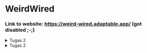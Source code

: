 # WeirdWired

### Link to website: https://weird-wired.adaptable.app/ (got disabled ;-;)

<details>
<summary>Tugas 2</summary>
<br>

# Tugas 2
## Langkah-langkah pembuatan

### 1. Membuat sebuah proyek Django baru
- Membuat sebuah direktori dengan nama aplikasi yang akan dibuat, yaitu `weird-wired`.
- Membuka direktori weird-wired di command prompt, kemudian menjalankan perintah `python -m venv env` untuk membuat virtual environment untuk project ini.
- Membuat sebuah file txt dengan nama `requirements.txt` yang berisi dependencies sebagai berikut: 
    ```
    django
    gunicorn
    whitenoise
    psycopg2-binary
    requests
    urllib3
    ```
  File ini kemudian disimpan dalam direktori utama weird-wired.

- Mengaktifkan virtual environment dengan command `env\Scripts\activate.bat` pada command prompt kemudian memasang dependencies dengan command `pip install -r requirements.txt`
- Membuat sebuah project django baru bernama `weird_wired` dengan command `django-admin startproject weird_wired .`
- Membuka `settings.py` pada direktori project weird_wired, kemudian mengatur bagian `ALLOWED_HOSTS` menjadi `ALLOWED_HOSTS = ["*"]` supaya aplikasi ini dapat diakses oleh semua host.

  **- Menghubungkan project ke GitHub -**
- Membuat sebuah repositori baru di github dengan nama `weird-wired`
- Menginisiasi git pada repositori lokal weird-wired dengan command `git init`
- Menghubungkan repositori lokal dengan repositori github menggunakan command `git remote add origin https://github.com/pakbepe/test.git`
- Push direktori ke GitHub dengan command `git push -u origin main`

### 2. Membuat aplikasi dengan nama main pada proyek tersebut.
- Membuka direktori utama, yaitu direktori weird-wired, pada command prompt kemudian menjalankan command `python manage.py startapp main` untuk membuat aplikasi baru bernama `main`.
- Mendaftarkan aplikasi `main` ke dalam project dengan cara membuka `settings.py` pada direktori project `weird_wired` kemudian menambahkan `main` ke dalam `INSTALLED_APPS` sebagai berikut:
    ```python
    INSTALLED_APPS = [
        ...,
        'main',
        ...
    ]
    ```

### 3. Melakukan routing pada proyek agar dapat menjalankan aplikasi `main`.
- Membuka file `urls.py` pada direktori project `weird-wired`
- Mengimport fungsi `include`, kemudian menambahkan path dalam `urlpatterns` yang mengarah kepada urls aplikasi `main` sebagai berikut:
    ```python
    from django.urls import path, include

    urlpatterns = [
        ...
        path('main/', include('main.urls')),
        ...
    ]
    ```

### 4. Membuat model pada aplikasi main dengan nama Item dan beberapa atribut
- Membuka file `models.py` yang ada pada direktori aplikasi `main`
- Mengimpor fungsi `models`, kemudian membuat class Item pada file tersebut dan menambahkan atribut `name`, `amount`, dan `description` sebagai berikut:
    ```python
    from django.db import models

    class Item(models.Model):
        name = models.CharField(max_length=255)
        amount = models.IntegerField()
        description = models.TextField()
    ```

### 5. Membuat sebuah fungsi pada views.py untuk dikembalikan ke dalam sebuah template HTML
- Membuat sebuah folder/direktori baru bernama `templates` di dalam direktori aplikasi `main`
- Di dalam direktori `templates`, buat sebuah file bernama `main.html`
- Mengisi `main.html` dengan code sebagai berikut:
    ```html
    <h1>WeirdWired</h1>

    <h4>Name: {{ name }}</h4>
    <h4>Class: {{ class }}</h4>

    ```
- Membuka file `views.py` yang ada dalam direktori `main`
- Mengimpor fungsi `render`, kemudian membuat fungsi bernama `show_main` dalam file tersebut sebagai berikut:
    ```python
    from django.shortcuts import render

    def show_main(request):
        context = {
            'name': 'Evelyn P.H. Silalahi',
            'class': 'PBP A'
        }

        return render(request, "main.html", context)
    ```
  Fungsi `show_main` ini akan terhubung dengan `main.html` yang ada pada direktori `template`, kemudian mengisi bagian {{ name }} dan {{ class }} dengan value yang sesuai pada `context`.

### 6. Membuat sebuah routing pada urls.py aplikasi main untuk memetakan fungsi yang telah dibuat pada views.py.
- Membuat sebuah file bernama `urls.py` di dalam direktori aplikasi `main`
- Mengimport fungsi `path` dari `django.urls` dan mengimport fungsi `show_main` dari `main.views`, kemudian menambahkan `urlpatterns` sebagai berikut:
    ```python
    from django.urls import path
    from main.views import show_main

    app_name = 'main'

    urlpatterns = [
        path('', show_main, name='show_main'),
    ]
    ```

### 7. Melakukan deployment ke Adaptable
- Login ke Adaptable.io menggunakan akun GitHub, kemudian tekan tombol `New App` dan pilih `Connect an Existing Repository`.
- Pilih repositori `weird-wired` sebagai repositori yang akan di-deploy, kemudian branch `main` sebagai deployment branch.
- Pilih `Python App Template` sebagai template deployment, kemudian pilih `PostgreSQL` sebagai tipe database. 
- Pilih versi python yang sesuai dengan versi yang digunakan pada project, kemudian pada bagian `Start Command` masukkan perintah `python manage.py migrate && gunicorn weird_wired.wsgi`
- Masukkan nama `weird-wired` sebagai nama aplikasi sekaligus nama domain situs web aplikasi.
- Klik checkbox `HTTP Listener on PORT`, kemudian klik `Deploy App` untuk memulai proses deployment aplikasi.

## Bagan _request client_ ke web aplikasi berbasis Django
![Request Client Map](https://github.com/evelynphs/weird-wired/blob/main/bagan.png) <br>
  Penjelasan:
  1. Pertama, Django akan menerima `HTTP request` berupa URL, kemudian memeriksa `urls.py` untuk mencari pattern yang sesuai dengan URL request tersebut. Setelah ditemukan, Django akan memanggil fungsi view yang sesuai dengan URL tersebut dan mengirim _request_.
  2. View pada `views.py` akan menghubungi `models.py`, kemudian mencari model yang relevan dengan _request_. Kemudian `models.py` akan mengoperasikan data sesuai dengan _request_, kemudian mengirimkan data tersebut kepada `views.py`.
  3. View akan me-_render_ data ke dalam _template_ yang sesuai pada file HTML.
  4. Tampilan HTML yang sudah di-_render_ kemudian diteruskan kepada browser sebagai `HTTP response` untuk ditampilkan kepada user.


## Mengapa kita menggunakan virtual environment?
Secara *default*, setiap project yang ada dalam suatu komputer akan menggunakan direktori yang sama untuk menyimpan package dan dependencies dari project tersebut. Direktori ini dapat dianggap sebagai *global/base environment*. Hal ini dapat menjadi suatu kendala ketika kita mengerjakan lebih dari satu project dalam suatu komputer, di mana setiap project memiliki dependencies yang berbeda dari satu sama lain, seperti libaries dan modules yang berbeda, atau bahkan versi python yang berbeda. Oleh karena itu, *virtual environment* dapat digunakan untuk membuat *development environment* yang berbeda untuk tiap project, sehingga project-project tersebut akan terpisah dari satu sama lain. 

Ketika diaktifkan, *virtual environment* akan "mengisolasi" sebuah project dari *global/base environment* sehingga *dependencies* untuk project tersebut akan tetap konsisten dan tidak "tercampur" atau "bertabrakan" dengan komponen-komponen lain yang ada pada *global/base environment*. Jadi, ketika kita mengerjakan suatu project dengan *virtual environment*, komputer hanya akan fokus pada komponen-komponen yang diperlukan untuk project tersebut sehingga kita akan lebih mudah untuk mengatur *packages* dan *dependencies*-nya tanpa memengaruhi *global environment*.

## Apakah kita tetap dapat membuat aplikasi web berbasis Django tanpa menggunakan virtual environment?
Bisa, tetapi hal tersebut akan sulit dilakukan apabila kita mengerjakan lebih dari satu project dalam satu komputer. Tanpa *virtual environment*, *dependecies* dan versi python dari project-project yang berbeda bisa saling "bertabrakan". 

Misalnya, dalam suatu komputer yang sama, terdapat project A dan project B. Project A dibuat lebih dahulu menggunakan **Django 4.0**. Beberapa lama kemudian, user menginstall **Django 4.2** untuk mengerjakan project B. Ketika user ingin kembali mengerjakan project A, kemungkinannya adalah banyak error yang akan terjadi karena konflik antara versi Django untuk project A **(4.0)** dengan versi Django yang saat itu terinstall di komputer **(4.2)**. Jika user memutuskan untuk kembali menginstall **Django 4.0** demi mengerjakan project A, maka untuk selanjutnya user akan mengalami kendala ketika ingin mengerjakan project B karena project B bergantung pada **Django 4.2**. Oleh karena itu, virtual environment sebaiknya digunakan untuk menghindari konflik antar versi seperti ini.

## MVC, MVT, MVVM
MVC, MVT, dan MVVM adalah contoh dari software architecture pattern yang paling populer di kalangan para developer. Arsitektur ini dibuat dengan tujuan untuk memisahkan beberapa komponen aplikasi supaya lebih mudah untuk di-maintain.

   ### 1. MVC: Model-View-Control
   Arsitektur ini membagi _code_ program ke dalam 3 bagian, yaitu:
   - Model: Komponen yang bertanggungjawab mengatur data aplikasi. Komponen ini digunakan untuk memanipulasi, memodifikasi, dan memproses data pada database.
   - View: Merupakan UI (User Interface) dari aplikasi yang mengatur tampilan yang dapat dilihat oleh user. View akan memvisualisasikan data yang tersimpan dalam model, kemudian mengatur interaksi antara user dengan data tersebut.
   - Control: Komponen yang mengintegrasikan view dan model. Control akan mengatur interaksi antara data dalam model dan proses yang terjadi dalam view.

   ### 2. MVT: Model-View-Template
   Arsitektur ini mirip dengan MVC, tapi tanpa bagian Control. Pada arsitektur ini, bagian Control sudah di-handle oleh framework.
   - Model: Berperan sebagai _interface_ data dan sebagai struktur logika dibalik suatu aplikasi web.
   - View: Berinteraksi dengan model, membawa data dari model, dan me-_render_ template berdasarkan data tersebut. 
   - Template: Komponen yang sepenuhnya berperan untuk mengatur UI (User Interface). Template merupakan kode HTML yang akan me-_render_ data.

   ### 3. MVVM: Model-View-ViewModel
   Arsitektur ini memisahkan _logic_ dari tampilan data (view dan UI) dari _logic_ inti suatu aplikasi. Ketiga bagian dari arsitektur ini yaitu:
   - Model: berperan mengatur abstraksi dari data dan bekerjasama dengan ViewModel untuk mengambil serta menyimpan data.
   - View: merupakan UI (User Interface) yang bertugas menampilkan data kepada user dan menginformasikan ViewModel mengenai apa yang dilakukan oleh user. 
   - ViewModel: berperan sebagai perantara antara model dan view, mengoperasikan data dalam model yang relevan dengan view.
</details>

<details>
<summary>Tugas 2</summary>
<br>
# Tugas 3

## Langkah-langkah pengerjaan:

### 1. Membuat input form untuk menambahkan objek model pada app sebelumnya.
- Membuat file baru `forms.py` pada direktori `main` sebagai tempat untuk membuat struktur form
- Membuat sebuah class untuk form dengan nama `ItemForm`, kemudian menyatakan jenis model yang akan digunakan untuk form ini, yaitu `Item`, lalu menentukan jenis field apa saja yang akan digunakan untuk menginput data pada model, yaitu `"name"`, `"amount"`, dan `"description`. 
    ```python
    from django.forms import ModelForm
    from main.models import Item

    class ItemForm(ModelForm):
        class Meta:
            model = Item
            fields = ["name", "amount", "description"]
    ```

- Mengimport beberapa fungsi pada `views.py` dalam direktori `main`, yaitu fungsi `HttpResponseRedirect`, `ProductForm`, `reverse`, dan `ItemForm`. 
    ```python
    from django.http import HttpResponseRedirect
    from django.http import HttpResponse
    from main.forms import ItemForm
    ```
  Kemudian membuat sebuah fungsi baru yaitu `create_item`, yaitu fungsi yang akan mengambil data dari form dan otomatis menambahkannya pada data models ketika di-submit. Fungsi ini juga akan melakukan _redirect_ ke main page setelah user selesai men-submit form.
    ```python
    def create_item(request):
    form = ItemForm(request.POST or None)

    if form.is_valid() and request.method == "POST":
        form.save()
        return HttpResponseRedirect(reverse('main:show_main'))

    context = {'form': form}
    return render(request, "create_item.html", context)
    ```

- Membuat page HTML untuk tampilan form dengan membuat file baru bernama `create_item.html` pada direktori `main/templates`, kemudian mengisi file tersebut dengan code berikut:
    ```html
    {% extends 'base.html' %} 

    {% block content %}
    <h1>Add New Item</h1>

    <form method="POST">
        {% csrf_token %}
        <table>
            {{ form.as_table }}
            <tr>
                <td></td>
                <td>
                    <input type="submit" value="Add Item"/>
                </td>
            </tr>
        </table>
    </form>

    {% endblock %}
    ```
    Code `{{ form.as_table }}` digunakan untuk menampilkan form yang sudah dibuat pada `forms.py`, kemudian `<input type="submit" value="Add Item"/>` merupakan tombol submit mengirim data dan request kepada fungsi `create_item` pada `views.py`.

- Menambahkan  button `Add New Item` yang apabila di-klik akan me-redirect ke `create_item.html`. Code berikut diletakkan sebelum `{% endblock content %}`.:
    ```html
    <a href="{% url 'main:create_item' %}">
        <button>
            Add New Item
        </button>
    </a>
    ```

- Pada `urls.py` dalam direktori `main`, import fungsi `create_item` dan tambahkan `path('create-item', create_item, name='create_item')` pada `urlpatterns` agar page `create_item.html` dapat diakses dan digunakan sesuai fungsi.


### 2. Menambahkan 5 fungsi views untuk melihat objek yang sudah ditambahkan dalam format HTML, XML, JSON, XML by ID, dan JSON by ID.

- Agar data/objek dapat terlihat dalam bentuk tabel dengan format HTML di main page, tambahkan kode berikut ini pada `main.html` :
    ```html
    <table>
        <tr>
            <th>Name</th>
            <th>Amount</th>
            <th>Description</th>
            <th>Date Added</th>
        </tr>
    
        {% for item in items %}
            <tr>
                <td>{{item.name}}</td>
                <td>{{item.amount}}</td>
                <td>{{item.description}}</td>
                <td>{{item.date_added}}</td>
            </tr>
        {% endfor %}
    </table>
    <br />
    ```

  Kemudian, pada fungsi `show_main` di `views.py`, tambahkan `items = Item.objects.all()` dan `'items': items` agar main page terhubung dengan data yang telah disubmit dari form dan dapat menampilkannya. Posisi penempatannya adalah sebagai berikut:
    ```python
    def show_main(request):
    items = Item.objects.all()

    context = {
        'name': 'Evelyn',
        'class': 'PBP A',
        'items': items ,
    }

    return render(request, "main.html", context)
    ```

- Untuk menampilkan data dalam bentuk XML dan JSON, import fungsi `HttpResponse` dan `serializers` pada `views.py`
    ```python
    from django.http import HttpResponse
    from django.core import serializers
    ```
  Kemudian, tambahkan fungsi `show_xml` dan `show_json` sebagai berikut:
    ```python
    def show_xml(request):
        data = Item.objects.all()
        return HttpResponse(serializers.serialize("xml", data), content_type="application/xml")

    def show_json(request):
        data = Item.objects.all()
        return HttpResponse(serializers.serialize("json", data), content_type="application/json")
    ```
    Variabel `data = Item.objects.all()` digunakan untuk menyimpan seluruh data dari `Item`. `serializers` digunakan untuk men-_translate_ data pada model menjadi format data lain, dalam hal ini format xml dan json.

- Untuk menampilkan data dalam bentuk XML by ID dan JSON by ID, tambahkan fungsi `show_xml_by_id` dan `show_json_by_id` pada `views.py` sebagai berikut:
    ```python
    def show_xml_by_id(request, id):
    data = Item.objects.filter(pk=id)
    return HttpResponse(serializers.serialize("xml", data), content_type="application/xml")

    def show_json_by_id(request, id):
        data = Item.objects.filter(pk=id)
        return HttpResponse(serializers.serialize("json", data), content_type="application/json")
    ```
    Variabel `data = Item.objects.filter(pk=id)` digunakan untuk menyimpan data dari `Item` berdasarkan ID tertentu.

### 3. Membuat routing URL untuk masing-masing views yang telah ditambahkan pada poin 2.
- Buka `urls.py` pada direktori `main`, kemudian import fungsi `show_xml`, `show_json`, `show_xml_by_id`, dan `show_json_by_id` sebagai berikut:
    ```python
    from main.views import show_main, create_item, show_xml, show_json, show_xml_by_id, show_json_by_id
    ```

- Tambahkan path untuk masing-masing fungsi tersebut ke dalam `urlpatterns` sebagai berikut:
    ```python
    ...
    path('xml/', show_xml, name='show_xml'),
    path('json/', show_json, name='show_json'),
    path('xml/<int:id>/', show_xml_by_id, name='show_xml_by_id'),
    path('json/<int:id>/', show_json_by_id, name='show_json_by_id'),
    ...
    ```
    
## Apa perbedaan antara form POST dan form GET dalam Django?
POSt adalah request yang digunakan untuk mengirim data ke server untuk membuat atau meng-_update_ suatu resource. Request ini akan mengirim data berupa input dari user kepada server untuk diolah. Data tersebut diletakkan di dalam _body_ dari request sehingga tidak terlihat oleh user.

GET adalah request yang digunakan untuk membaca atau mengambil data dari suatu resource tertentu dalam server. Berbeda dengan POST, request GET ini mencantumkan data pada URL untuk spesifikasi dari resource yang ingin diambil. Data tersebut sangat mudah terlihat dan karena itu, request GET tidak cocok untuk mengirim data yang bersifat rahasia seperti password atau informasi pribadi.

## Apa perbedaan utama antara XML, JSON, dan HTML dalam konteks pengiriman data?
HTML **tidak** digunakan untuk menyimpan dan mentransmisi data, melainkan digunakan untuk mengatur struktur tampilan sebuah halaman, termasuk mengatur tampilan data-data yang muncul di halaman tersebut. XML dan JSON berbeda dari HTML. XML dan JSON digunakan untuk menyimpan dan mentransmisi data dalam struktur tertentu. Berikut perbedaan antara XML dan JSON:

| XML | JSON |
| :---: | :---: |
|XML menyimpan data dalam struktur _tree_ dengan _namespace_ untuk merepresentasikan masing-masing kategori data.|Menggunakan struktur data seperti _map_ yang menggunakan pasangan _key-value_. |
|Data direpresentasikan dalam bentuk elemen dalam DOM node. |Data direpresentasikan dalam bentuk _object_.|
|Dokumen XML lebih kompleks dan ukuran file nya lebih besar sehingga transmisi datanya cenderung lebih lambat. |Dokumen JSON lebih sederhana sehingga ukuran file nya lebih kecil dan transmisi datanya cenderung lebih cepat.|
|Mendukung semua tipe data yang didukung oleh JSON, dan beberapa tipe data lainnya yang cenderung lebih kompleks seperti _date_, _time_, dan _binary data_. |Hanya mendukung tipe data _string, number, boolean, Null, Array, Object_. |
|Menggunakan XML DOM untuk membaca data dalam bentuk dokumen XML. |Menggunakan JSON.parse() untuk mem-_parse_ data dalam bentuk JSON string.|

## Mengapa JSON sering digunakan dalam pertukaran data antara aplikasi web modern?
- Format data JSON mudah dibaca oleh manusia dan mudah di-_parse_ oleh sistem.
- JSON dapat dikonversi ke dalam bentuk tipe data _JavaScript objects_ sehingga dapat mempermudah pengembangan aplikasi yang menggunakan JavaScript sebagai _scripting language_ utama.
- JSON didukung oleh sebagian besar browser, server web, dan API web modern sehingga dengan menggunakan JSON, pertukaran data antar sistem atau _environment_ yang berbeda akan lebih mudah untuk dilakukan.
- Struktur data JSON cenderung sederhana dan "ringan", sehingga transmisi data dapat dilakukan dengan cepat. Hal ini dapat mempermudah transfer data dalam jumlah besar, meningkatkan kecepatan respon suatu aplikasi web, dan mengurangi _bandwith_. 

## Screenshot dari hasil akses URL pada Postman
### 1. HTML
![HTML response](https://github.com/evelynphs/weird-wired/blob/main/images/html_data.png)

### 2. XML
![XML response](https://github.com/evelynphs/weird-wired/blob/main/images/xml_data.png)

### 3. JSON
![JSON response](https://github.com/evelynphs/weird-wired/blob/main/images/json_data.png)

### 4. XML by ID
![XML response](https://github.com/evelynphs/weird-wired/blob/main/images/xml_id_data.png)

### 5. JSON by ID
![JSON response](https://github.com/evelynphs/weird-wired/blob/main/images/json_id_data.png)

</details>

